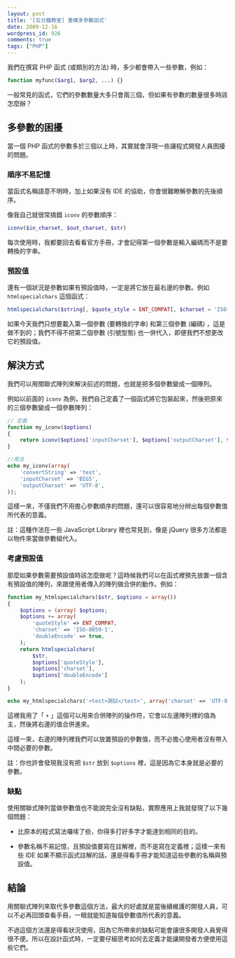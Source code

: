 ```yaml
---
layout: post
title: '[五分鐘教室] 重構多參數函式'
date: 2009-12-16
wordpress_id: 926
comments: true
tags: ["PHP"]
---
```


我們在撰寫 PHP 函式 (或類別的方法) 時，多少都會帶入一些參數，例如：

```php
function myfunc($arg1, $arg2, ...) {}
```

一般常見的函式，它們的參數數量大多只會兩三個，但如果有參數的數量很多時該怎麼辦？

<!--more-->

## 多參數的困擾

當一個 PHP 函式的參數多於三個以上時，其實就會浮現一些讓程式開發人員困擾的問題。

### 順序不易記憶

當函式名稱語意不明時，加上如果沒有 IDE 的協助，你會很難瞭解參數的先後順序。

像我自己就很常搞錯 `iconv` 的參數順序：

```php
iconv($in_charset, $out_charset, $str)
```

每次使用時，我都要回去看看官方手冊，才會記得第一個參數是輸入編碼而不是要轉換的字串。

### 預設值

還有一個狀況是參數如果有預設值時，一定是將它放在最右邊的參數。例如 `htmlspecialchars` 這個函式：

```php
htmlspecialchars($string[, $quote_style = ENT_COMPAT[, $charset = 'ISO-8859-1'[, $double_encode = true]]])
```

如果今天我們只想要載入第一個參數 (要轉換的字串) 和第三個參數 (編碼) ，這是做不到的；我們不得不把第二個參數 (引號型態) 也一併代入，即便我們不想更改它的預設值。

## 解決方式

我們可以用關聯式陣列來解決前述的問題，也就是把多個參數變成一個陣列。

例如以前面的 `iconv` 為例，我們自己定義了一個函式將它包裝起來，然後把原來的三個參數變成一個參數陣列：

```php
// 定義
function my_iconv($options)
{
    return iconv($options['inputCharset'], $options['outputCharset'], $options['convertString']);
}

//用法
echo my_iconv(array(
    'convertString' => 'test',
    'inputCharset' => 'BIG5',
    'outputCharset' => 'UTF-8',
));
```

這樣一來，不僅我們不用擔心參數順序的問題，還可以很容易地分辨出每個參數值所代表的意義。

註：這種作法在一些 JavaScript Library 裡也常見到，像是 jQuery 很多方法都是以物件來當做參數組代入。

### 考慮預設值

那麼如果參數需要預設值時該怎麼做呢？這時候我們可以在函式裡預先放置一個含有預設值的陣列，來跟使用者傳入的陣列做合併的動作。例如：

```php
function my_htmlspecialchars($str, $options = array())
{
    $options = (array) $options;
    $options += array(
        'quoteStyle' => ENT_COMPAT,
        'charset' => 'ISO-8859-1',
        'doubleEncode' => true,
    );
    return htmlspecialchars(
        $str,
        $options['quoteStyle'],
        $options['charset'],
        $options['doubleEncode']
    );
}

echo my_htmlspecialchars('<test>測試</test>', array('charset' => 'UTF-8'));
```

這裡我用了「 `+` 」這個可以用來合併陣列的操作符，它會以左邊陣列裡的值為主，然後將右邊的值合併進來。

這樣一來，右邊的陣列裡我們可以放置預設的參數值，而不必擔心使用者沒有帶入中間必要的參數。

註：你也許會發現我沒有把 `$str` 放到 `$options` 裡，這是因為它本身就是必要的參數。

### 缺點

使用關聯式陣列當做參數值也不能說完全沒有缺點，實際應用上我就發現了以下幾個問題：

* 比原本的程式寫法囉嗦了些，你得多打好多字才能達到相同的目的。

* 參數名稱不易記憶，且預設值要寫在註解裡，而不是寫在定義裡；這樣一來有些 IDE 如果不顯示函式註解的話，還是得看手冊才能知道這些參數的名稱與預設值。

## 結論

用關聯式陣列來取代多參數這個方法，最大的好處就是當後續維護的開發人員，可以不必再回頭查看手冊，一眼就能知道每個參數值所代表的意義。

不過這個方法還是得看狀況使用，因為它所帶來的缺點可能會讓很多開發人員覺得很不便。所以在設計函式時，一定要仔細思考如何去定義才能讓開發者方便使用這些它們。
